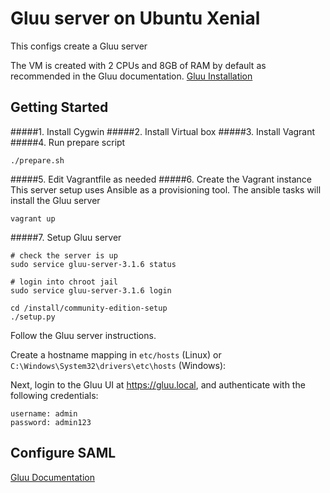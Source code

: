 # Gluu server on Ubuntu Xenial
This configs create a Gluu server

The VM is created with 2 CPUs and 8GB of RAM by default as recommended in the Gluu documentation. [Gluu Installation](https://gluu.org/docs/ce/installation-guide/)

## Getting Started
#####1. Install Cygwin
#####2. Install Virtual box
#####3. Install Vagrant
#####4. Run prepare script
```
./prepare.sh
```
#####5. Edit Vagrantfile as needed
#####6. Create the Vagrant instance
This server setup uses Ansible as a provisioning tool. The ansible tasks will install the Gluu server
```
vagrant up
```

#####7. Setup Gluu server
```
# check the server is up
sudo service gluu-server-3.1.6 status

# login into chroot jail
sudo service gluu-server-3.1.6 login

cd /install/community-edition-setup
./setup.py
```

Follow the Gluu server instructions.

Create a hostname mapping in `etc/hosts` (Linux) or `C:\Windows\System32\drivers\etc\hosts` (Windows):

Next, login to the Gluu UI at https://gluu.local, and authenticate with the following credentials:
```
username: admin
password: admin123
```

## Configure SAML
[Gluu Documentation](https://gluu.org/docs/ce/admin-guide/saml/)
